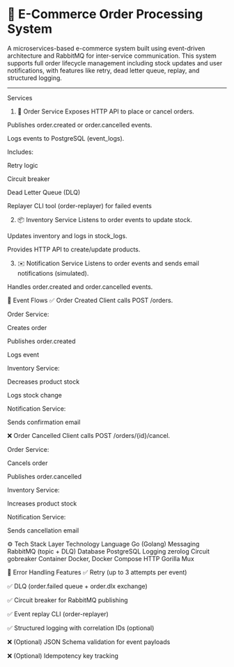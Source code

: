 # 🛒 E-Commerce Order Processing System

A microservices-based e-commerce system built using event-driven architecture and RabbitMQ for inter-service communication. This system supports full order lifecycle management including stock updates and user notifications, with features like retry, dead letter queue, replay, and structured logging.

---

Services
1. 🧾 Order Service
Exposes HTTP API to place or cancel orders.

Publishes order.created or order.cancelled events.

Logs events to PostgreSQL (event_logs).

Includes:

Retry logic

Circuit breaker

Dead Letter Queue (DLQ)

Replayer CLI tool (order-replayer) for failed events

2. 📦 Inventory Service
Listens to order events to update stock.

Updates inventory and logs in stock_logs.

Provides HTTP API to create/update products.

3. ✉️ Notification Service
Listens to order events and sends email notifications (simulated).

Handles order.created and order.cancelled events.

🔁 Event Flows
✅ Order Created
Client calls POST /orders.

Order Service:

Creates order

Publishes order.created

Logs event

Inventory Service:

Decreases product stock

Logs stock change

Notification Service:

Sends confirmation email

❌ Order Cancelled
Client calls POST /orders/{id}/cancel.

Order Service:

Cancels order

Publishes order.cancelled

Inventory Service:

Increases product stock

Notification Service:

Sends cancellation email

⚙️ Tech Stack
Layer	Technology
Language	Go (Golang)
Messaging	RabbitMQ (topic + DLQ)
Database	PostgreSQL
Logging	zerolog
Circuit	gobreaker
Container	Docker, Docker Compose
HTTP	Gorilla Mux

🚨 Error Handling Features
✅ Retry (up to 3 attempts per event)

✅ DLQ (order.failed queue + order.dlx exchange)

✅ Circuit breaker for RabbitMQ publishing

✅ Event replay CLI (order-replayer)

✅ Structured logging with correlation IDs (optional)

❌ (Optional) JSON Schema validation for event payloads

❌ (Optional) Idempotency key tracking

